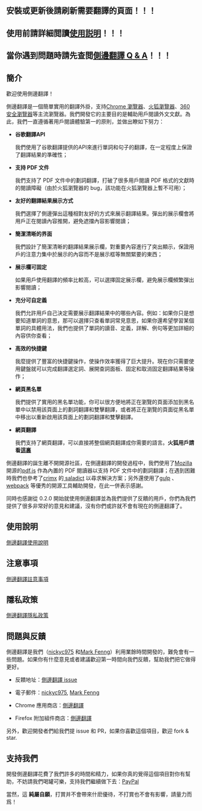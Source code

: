 ## 安裝或更新後請刷新需要翻譯的頁面！！！

## 使用前請詳細閲讀[使用説明](./使用說明.md)！！！

## 當你遇到問題時請先查閲[側邊翻譯 Q & A](./注意事項.md)！！！

## 簡介

歡迎使用側邊翻譯！

側邊翻譯是一個簡單實用的翻譯外掛，支持[Chrome 瀏覽器](https://chrome.google.com/webstore/detail/bocbaocobfecmglnmeaeppambideimao)、[火狐瀏覽器](https://addons.mozilla.org/en-US/firefox/addon/edge_translate)、[360 安全瀏覽器](https://ext.se.360.cn/webstore/detail/jkhojcaggkaojlhfddocjkkphfdkejeg)等主流瀏覽器。我們開發它的主要目的是輔助用戶閱讀外文文獻。為此，我們一直遵循著用戶閱讀體驗第一的原則，並做出瞭如下努力：

-   **谷歌翻譯API**

    我們使用了谷歌翻譯提供的API來進行單詞和句子的翻譯，在一定程度上保證了翻譯結果的準確性；

-   **支持 PDF 文件**

    我們支持了 PDF 文件中的劃詞翻譯，打破了很多用戶閱讀 PDF 格式的文獻時的閱讀障礙（由於火狐瀏覽器的 bug，該功能在火狐瀏覽器上暫不可用）；

-   **友好的翻譯結果展示方式**

    我們選擇了側邊彈出這種相對友好的方式來展示翻譯結果。彈出的展示欄會將用戶正在閱讀內容推開，避免遮擋內容影響閱讀；

-   **簡潔清晰的界面**

    我們設計了簡潔清晰的翻譯結果展示欄，對重要內容進行了突出顯示，保證用戶的注意力集中於展示的內容而不是展示框等無關緊要的東西；

-   **展示欄可固定**

    如果用戶使用翻譯的頻率比較高，可以選擇固定展示欄，避免展示欄頻繁彈出影響閱讀；

-   **充分可自定義**

    我們允許用戶自己決定需要展示翻譯結果中的哪些內容。例如：如果你只是想要知道單詞的意思，那可以選擇只查看單詞常見意思，如果你還希望學習某個單詞的具體用法，我們也提供了單詞的讀音、定義，詳解、例句等更加詳細的內容供你查看；

-   **高效的快捷鍵**

    我麼提供了豐富的快捷鍵操作，使操作效率獲得了巨大提升。現在你只需要使用鍵盤就可以完成翻譯選定詞、展開查詞面板、固定和取消固定翻譯結果等操作；

-   **網頁黑名單**

    我們提供了實用的黑名單功能，你可以很方便地將正在瀏覽的頁面添加到黑名單中以禁用該頁面上的劃詞翻譯和雙擊翻譯，或者將正在瀏覽的頁面從黑名單中移出以重新啟用該頁面上的劃詞翻譯和雙擊翻譯。

-   **網頁翻譯**

    我們支持了網頁翻譯，可以直接將整個網頁翻譯成你需要的語言。**火狐用戶請看[這裏](./致火狐用戶.md)**

側邊翻譯的誕生離不開開源社區，在側邊翻譯的開發過程中，我們使用了[Mozilla](https://github.com/mozilla) 開源的[pdf.js](https://github.com/mozilla/pdf.js) 作為內置的 PDF 閱讀器以支持 PDF 文件中的劃詞翻譯；在遇到困難時我們也參考了[crimx](https://github.com/crimx) 的[ saladict](https://github.com/crimx/ext-saladict) 以尋求解決方案；另外還使用了[gulp](https://github.com/gulpjs/gulp) 、[webpack](https://github.com/webpack/webpack) 等優秀的開源工具輔助開發，在此一併表示感謝。

同時也感謝從 0.2.0 開始就使用側邊翻譯並為我們提供了反饋的用戶，你們為我們提供了很多非常好的意見和建議，沒有你們或許就不會有現在的側邊翻譯了。

## 使用說明

[側邊翻譯使用說明](./使用說明.md)

## 注意事項

[側邊翻譯註意事項](./注意事項.md)

## 隱私政策

[側邊翻譯隱私政策](./隱私政策.md)

## 問題與反饋

側邊翻譯是我們（[nickyc975](https://github.com/nickyc975) 和[Mark Fenng](https://github.com/Mark-Fenng)）利用業餘時間開發的，難免會有一些問題。如果你有什麼意見或者建議歡迎第一時間向我們反饋，幫助我們把它做得更好。

-   反饋地址：[側邊翻譯 issue](https://github.com/EdgeTranslate/EdgeTranslate/issues/new/choose)

-   電子郵件：[nickyc975](mailto:chenjinlong2016@outlook.com), [Mark Fenng](mailto:f18846188605@gmail.com)

-   Chrome 應用商店：[側邊翻譯](https://chrome.google.com/webstore/detail/bocbaocobfecmglnmeaeppambideimao/reviews)

-   Firefox 附加組件商店：[側邊翻譯](https://addons.mozilla.org/en-US/firefox/addon/edge_translate/reviews)

另外，歡迎開發者們給我們提 issue 和 PR，如果你喜歡這個項目，歡迎 fork & star.

## 支持我們

開發側邊翻譯花費了我們許多的時間和精力，如果你真的覺得這個項目對你有幫助，不妨請我們喝罐可樂，支持我們繼續做下去：[PayPal](https://paypal.me/EdgeTranslate)

當然，這 **純屬自願**，打賞并不會帶來什麽優待，不打賞也不會有影響，請量力而爲！
